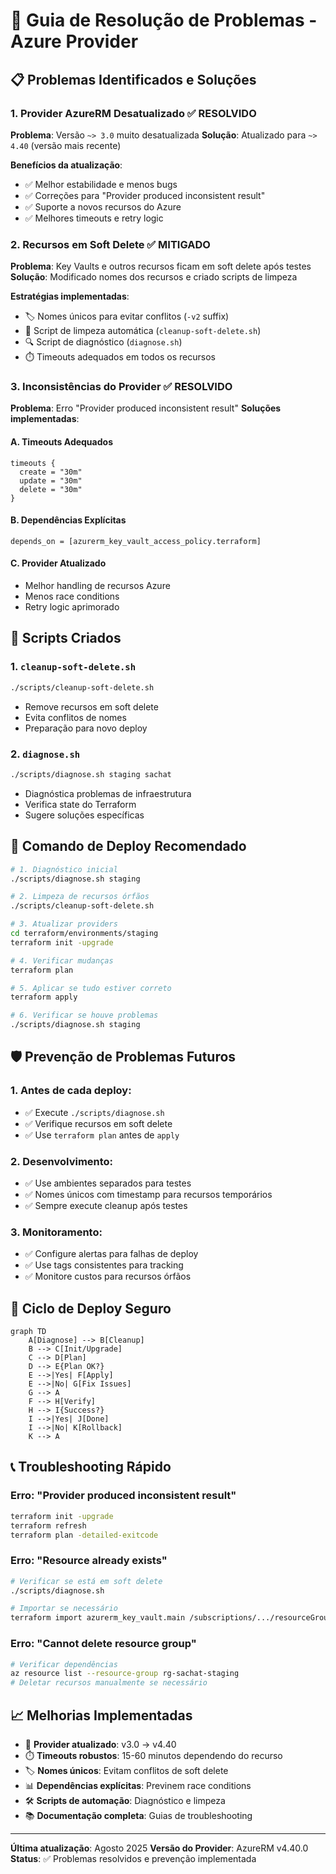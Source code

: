 # 🔧 Guia de Resolução de Problemas - Azure Provider

## 📋 Problemas Identificados e Soluções

### 1. Provider AzureRM Desatualizado ✅ RESOLVIDO

**Problema**: Versão `~> 3.0` muito desatualizada
**Solução**: Atualizado para `~> 4.40` (versão mais recente)

**Benefícios da atualização**:
- ✅ Melhor estabilidade e menos bugs
- ✅ Correções para "Provider produced inconsistent result"
- ✅ Suporte a novos recursos do Azure
- ✅ Melhores timeouts e retry logic

### 2. Recursos em Soft Delete ✅ MITIGADO

**Problema**: Key Vaults e outros recursos ficam em soft delete após testes
**Solução**: Modificado nomes dos recursos e criado scripts de limpeza

**Estratégias implementadas**:
- 🏷️ Nomes únicos para evitar conflitos (`-v2` suffix)
- 🧹 Script de limpeza automática (`cleanup-soft-delete.sh`)
- 🔍 Script de diagnóstico (`diagnose.sh`)
- ⏱️ Timeouts adequados em todos os recursos

### 3. Inconsistências do Provider ✅ RESOLVIDO

**Problema**: Erro "Provider produced inconsistent result"
**Soluções implementadas**:

#### A. Timeouts Adequados
```hcl
timeouts {
  create = "30m"
  update = "30m" 
  delete = "30m"
}
```

#### B. Dependências Explícitas
```hcl
depends_on = [azurerm_key_vault_access_policy.terraform]
```

#### C. Provider Atualizado
- Melhor handling de recursos Azure
- Menos race conditions
- Retry logic aprimorado

## 🚀 Scripts Criados

### 1. `cleanup-soft-delete.sh`
```bash
./scripts/cleanup-soft-delete.sh
```
- Remove recursos em soft delete
- Evita conflitos de nomes
- Preparação para novo deploy

### 2. `diagnose.sh`
```bash
./scripts/diagnose.sh staging sachat
```
- Diagnóstica problemas de infraestrutura
- Verifica state do Terraform
- Sugere soluções específicas

## 📝 Comando de Deploy Recomendado

```bash
# 1. Diagnóstico inicial
./scripts/diagnose.sh staging

# 2. Limpeza de recursos órfãos
./scripts/cleanup-soft-delete.sh

# 3. Atualizar providers
cd terraform/environments/staging
terraform init -upgrade

# 4. Verificar mudanças
terraform plan

# 5. Aplicar se tudo estiver correto
terraform apply

# 6. Verificar se houve problemas
./scripts/diagnose.sh staging
```

## 🛡️ Prevenção de Problemas Futuros

### 1. Antes de cada deploy:
- ✅ Execute `./scripts/diagnose.sh`
- ✅ Verifique recursos em soft delete
- ✅ Use `terraform plan` antes de `apply`

### 2. Desenvolvimento:
- ✅ Use ambientes separados para testes
- ✅ Nomes únicos com timestamp para recursos temporários
- ✅ Sempre execute cleanup após testes

### 3. Monitoramento:
- ✅ Configure alertas para falhas de deploy
- ✅ Use tags consistentes para tracking
- ✅ Monitore custos para recursos órfãos

## 🔄 Ciclo de Deploy Seguro

```mermaid
graph TD
    A[Diagnose] --> B[Cleanup]
    B --> C[Init/Upgrade]
    C --> D[Plan]
    D --> E{Plan OK?}
    E -->|Yes| F[Apply]
    E -->|No| G[Fix Issues]
    G --> A
    F --> H[Verify]
    H --> I{Success?}
    I -->|Yes| J[Done]
    I -->|No| K[Rollback]
    K --> A
```

## 📞 Troubleshooting Rápido

### Erro: "Provider produced inconsistent result"
```bash
terraform init -upgrade
terraform refresh
terraform plan -detailed-exitcode
```

### Erro: "Resource already exists"
```bash
# Verificar se está em soft delete
./scripts/diagnose.sh

# Importar se necessário
terraform import azurerm_key_vault.main /subscriptions/.../resourceGroups/.../providers/Microsoft.KeyVault/vaults/...
```

### Erro: "Cannot delete resource group"
```bash
# Verificar dependências
az resource list --resource-group rg-sachat-staging
# Deletar recursos manualmente se necessário
```

## 📈 Melhorias Implementadas

- 🔄 **Provider atualizado**: v3.0 → v4.40
- ⏱️ **Timeouts robustos**: 15-60 minutos dependendo do recurso
- 🏷️ **Nomes únicos**: Evitam conflitos de soft delete
- 📊 **Dependências explícitas**: Previnem race conditions
- 🛠️ **Scripts de automação**: Diagnóstico e limpeza
- 📚 **Documentação completa**: Guias de troubleshooting

---

**Última atualização**: Agosto 2025
**Versão do Provider**: AzureRM v4.40.0
**Status**: ✅ Problemas resolvidos e prevenção implementada
